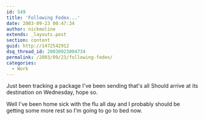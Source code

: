 ```yaml
---
id: 549
title: 'Following Fedex...'
date: 2003-09-23 00:47:34
author: nickmoline
extends: _layouts.post
section: content
guid: http://1472542912
dsq_thread_id: 20030923004734
permalink: /2003/09/23/following-fedex/
categories:
  - Work
---
```

Just been tracking a package I've been sending that's all Should arrive at its destination on Wednesday, hope so.

Well I've been home sick with the flu all day and I probably should be getting some more rest so I'm going to go to bed now.
